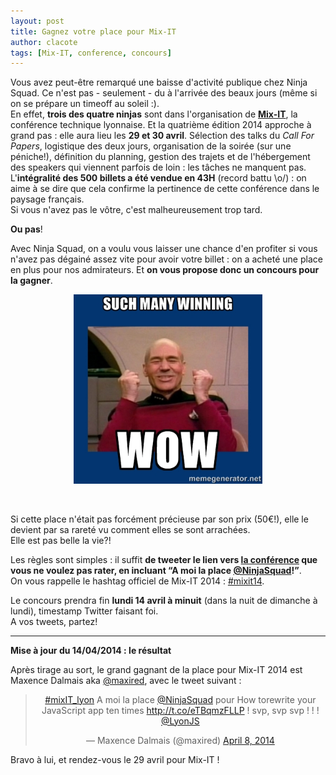 ```yaml
---
layout: post
title: Gagnez votre place pour Mix-IT
author: clacote
tags: [Mix-IT, conference, concours]
---
```


Vous avez peut-être remarqué une baisse d'activité publique chez Ninja Squad. Ce n'est pas - seulement - du à l'arrivée des beaux jours (même si on se prépare un timeoff au soleil&nbsp;:).  
En effet, **trois des quatre ninjas** sont dans l'organisation de **[Mix-IT](http://mix-it.fr)**, la conférence technique lyonnaise.
Et la quatrième édition 2014 approche à grand pas&nbsp;: elle aura lieu les **29 et 30 avril**. Sélection des talks du _Call For Papers_, logistique des deux jours, organisation de la soirée (sur une péniche!), définition du planning, gestion des trajets et de l'hébergement des speakers qui viennent parfois de loin&nbsp;: les tâches ne manquent pas.  
L'**intégralité des 500 billets a été vendue en 43H** (record battu \o/)&nbsp;: on aime à se dire que cela confirme la pertinence de cette conférence dans le paysage français.  
Si vous n'avez pas le vôtre, c'est malheureusement trop tard.

**Ou pas**!

Avec Ninja Squad, on a voulu vous laisser une chance d'en profiter si vous n'avez pas dégainé assez vite pour avoir votre billet&nbsp;: on a acheté une place en plus pour nos admirateurs. Et **on vous propose donc un concours pour la gagner**.  

<p style="text-align:center;">
	<img style="max-width: 60%" src="/assets/images/such-many-winning-wow.jpg" alt="Such many winning wow!" />
</p>
<br/>

Si cette place n'était pas forcément précieuse par son prix (50€!), elle le devient par sa rareté vu comment elles se sont arrachées.  
Elle est pas belle la vie?!

Les règles sont simples&nbsp;: il suffit **de tweeter le lien vers [la conférence](http://www.mix-it.fr/mixit14/sessions) que vous ne voulez pas rater, en incluant “A moi la place [@NinjaSquad](https://twitter.com/NinjaSquad)!”**.  
On vous rappelle le hashtag officiel de Mix-IT 2014&nbsp;: [#mixit14](https://twitter.com/search?q=%23mixit14&src=hash).

Le concours prendra fin **lundi 14 avril à minuit** (dans la nuit de dimanche à lundi), timestamp Twitter faisant foi.  
A vos tweets, partez!

-------

**Mise à jour du 14/04/2014 : le résultat**

Après tirage au sort, le grand gagnant de la place pour Mix-IT 2014 est Maxence Dalmais aka [@maxired](https://twitter.com/maxired), avec le tweet suivant :

<blockquote class="twitter-tweet" lang="en" style="text-align: center;"><p><a href="https://twitter.com/search?q=%23mixIT_lyon&amp;src=hash">#mixIT_lyon</a> A moi la place <a href="https://twitter.com/NinjaSquad">@NinjaSquad</a> pour How torewrite your JavaScript app ten times <a href="http://t.co/eTBqmzFLLP">http://t.co/eTBqmzFLLP</a> ! svp, svp svp ! ! ! <a href="https://twitter.com/LyonJS">@LyonJS</a></p>&mdash; Maxence Dalmais (@maxired) <a href="https://twitter.com/maxired/statuses/453525239914586112">April 8, 2014</a></blockquote>
<script async src="//platform.twitter.com/widgets.js" charset="utf-8"></script>

Bravo à lui, et rendez-vous le 29 avril pour Mix-IT&nbsp;!